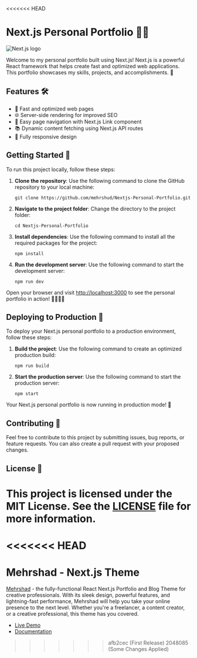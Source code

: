 <<<<<<< HEAD
# Next.js Personal Portfolio 🎨🚀

![Next.js logo](https://upload.wikimedia.org/wikipedia/commons/thumb/8/8e/Nextjs-logo.svg/1280px-Nextjs-logo.svg.png)

Welcome to my personal portfolio built using Next.js! Next.js is a powerful React framework that helps create fast and optimized web applications. This portfolio showcases my skills, projects, and accomplishments. 🌟

## Features 🛠

- 💨 Fast and optimized web pages
- 🌐 Server-side rendering for improved SEO
- 🚀 Easy page navigation with Next.js Link component
- 📚 Dynamic content fetching using Next.js API routes
- 📱 Fully responsive design

## Getting Started 🏁

To run this project locally, follow these steps:

1. **Clone the repository**: Use the following command to clone the GitHub repository to your local machine:

    ```
    git clone https://github.com/mehrshud/Nextjs-Personal-Portfolio.git
    ```

2. **Navigate to the project folder**: Change the directory to the project folder:

    ```
    cd Nextjs-Personal-Portfolio
    ```

3. **Install dependencies**: Use the following command to install all the required packages for the project:

    ```
    npm install
    ```

4. **Run the development server**: Use the following command to start the development server:

    ```
    npm run dev
    ```

Open your browser and visit [http://localhost:3000](http://localhost:3000) to see the personal portfolio in action! 👩‍💻👨‍💻

## Deploying to Production 🚀

To deploy your Next.js personal portfolio to a production environment, follow these steps:

1. **Build the project**: Use the following command to create an optimized production build:

    ```
    npm run build
    ```

2. **Start the production server**: Use the following command to start the production server:

    ```
    npm start
    ```

Your Next.js personal portfolio is now running in production mode! 🎉

## Contributing 🤝

Feel free to contribute to this project by submitting issues, bug reports, or feature requests. You can also create a pull request with your proposed changes.

## License 📄

This project is licensed under the MIT License. See the [LICENSE](LICENSE) file for more information.
=======
<<<<<<< HEAD
=======
# Mehrshad - Next.js Theme

[Mehrshad](https://elegantstack.netlify.app/Mehrshad-demo) - the fully-functional React Next.js Portfolio and Blog Theme for creative professionals. With its sleek design, powerful features, and lightning-fast performance, Mehrshad will help you take your online presence to the next level. Whether you're a freelancer, a content creator, or a creative professional, this theme has you covered.

- [Live Demo](https://elegantstack.netlify.app/Mehrshad-demo)
- [Documentation](https://elegantstack.netlify.app/Mehrshad)
>>>>>>> afb2cec (First Release)
>>>>>>> 2048085 (Some Changes Applied)
